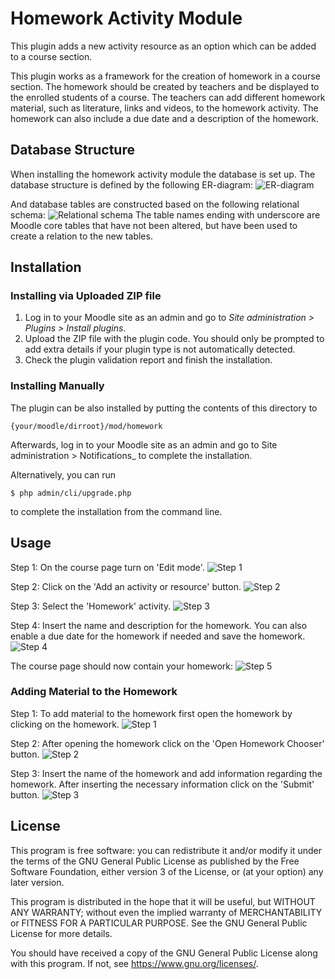 # Homework Activity Module #

This plugin adds a new activity resource as an option which can be 
added to a course section.

This plugin works as a framework for the creation of homework in a course section.
The homework should be created by teachers and be displayed to the enrolled students of a course.
The teachers can add different homework material, such as literature, links and videos, to the homework activity.
The homework can also include a due date and a description of the homework. 

## Database Structure ##

When installing the homework activity module the database is set up.
The database structure is defined by the following ER-diagram: 
![ER-diagram](readme/ER-diagram.png)

And database tables are constructed based on the following relational schema:
![Relational schema](readme/relationalschema.png)
The table names ending with underscore are Moodle core tables that have not been altered, 
but have been used to create a relation to the new tables.

## Installation ##

### Installing via Uploaded ZIP file ###

1. Log in to your Moodle site as an admin and go to _Site administration >
   Plugins > Install plugins_.
2. Upload the ZIP file with the plugin code. You should only be prompted to add
   extra details if your plugin type is not automatically detected.
3. Check the plugin validation report and finish the installation.

### Installing Manually ###

The plugin can be also installed by putting the contents of this directory to

    {your/moodle/dirroot}/mod/homework

Afterwards, log in to your Moodle site as an admin and go to  Site administration >
Notifications_ to complete the installation.

Alternatively, you can run

    $ php admin/cli/upgrade.php

to complete the installation from the command line.

## Usage ##
Step 1: On the course page turn on 'Edit mode'.
![Step 1](readme/Usagestep1.png)

Step 2: Click on the 'Add an activity or resource' button.
![Step 2](readme/Usagestep2.png)

Step 3: Select the 'Homework' activity.
![Step 3](readme/Usagestep3.png)

Step 4: Insert the name and description for the homework. 
You can also enable a due date for the homework if needed and save the homework.
![Step 4](readme/Usagestep4.png)

The course page should now contain your homework:
![Step 5](readme/Usagestep5.png)

### Adding Material to the Homework ###
Step 1: To add material to the homework first open the homework by clicking on the homework.
![Step 1](readme/Materialstep1.png)

Step 2: After opening the homework click on the 'Open Homework Chooser' button.
![Step 2](readme/Materialstep2.png)

Step 3: Insert the name of the homework and add information regarding the homework. 
After inserting the necessary information click on the 'Submit' button.
![Step 3](readme/Materialstep3.png)


## License ##

This program is free software: you can redistribute it and/or modify it under
the terms of the GNU General Public License as published by the Free Software
Foundation, either version 3 of the License, or (at your option) any later
version.

This program is distributed in the hope that it will be useful, but WITHOUT ANY
WARRANTY; without even the implied warranty of MERCHANTABILITY or FITNESS FOR A
PARTICULAR PURPOSE.  See the GNU General Public License for more details.

You should have received a copy of the GNU General Public License along with
this program.  If not, see <https://www.gnu.org/licenses/>.
